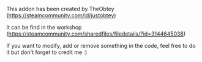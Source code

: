 This addon has been created by TheObtey (https://steamcommunity.com/id/justobtey)

It can be find in the workshop (https://steamcommunity.com/sharedfiles/filedetails/?id=3144645038)

If you want to modify, add or remove something in the code, feel free to do it but don't forget to credit me :)
